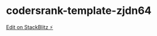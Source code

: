 # codersrank-template-zjdn64

[Edit on StackBlitz ⚡️](https://stackblitz.com/edit/codersrank-template-zjdn64)